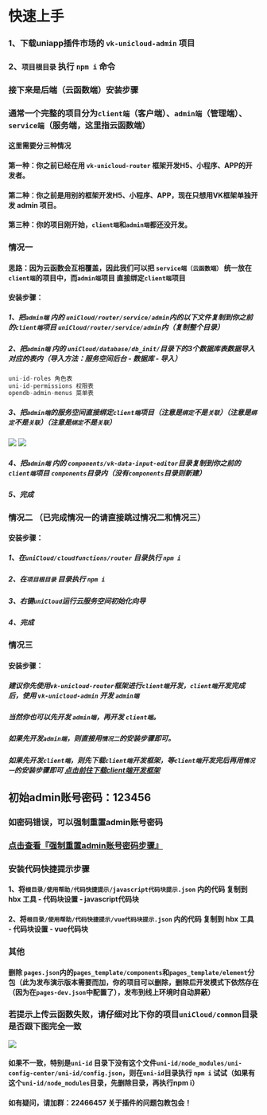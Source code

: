 
# 快速上手
 
### 1、下载uniapp插件市场的 `vk-unicloud-admin` 项目

### 2、`项目根目录` 执行 `npm i` 命令

### 接下来是后端（云函数端）安装步骤

### 通常一个完整的项目分为`client端`（客户端）、`admin端`（管理端）、`service端`（服务端，这里指云函数端）

#### 这里需要分三种情况
#### 第一种：你之前已经在用 `vk-unicloud-router` 框架开发H5、小程序、APP的开发者。

#### 第二种：你之前是用别的框架开发H5、小程序、APP，现在只想用VK框架单独开发 admin 项目。

#### 第三种：你的项目刚开始，`client端`和`admin端`都还没开发。

### 情况一
#### 思路：因为云函数会互相覆盖，因此我们可以把 `service端（云函数端）` 统一放在 `client端`的项目中，而`admin端`项目 直接绑定`client端`项目
#### 安装步骤：
##### 1、把`admin端` 内的 `uniCloud/router/service/admin`内的以下文件复制到你之前的`client端`项目 `uniCloud/router/service/admin`内（复制整个目录）
##### 2、把`admin端` 内的 `uniCloud/database/db_init/`目录下的3个数据库表数据导入对应的表内（导入方法：服务空间后台 - 数据库 - 导入）
```js
uni-id-roles 角色表
uni-id-permissions 权限表
opendb-admin-menus 菜单表
```
##### 3、把`admin端`的服务空间直接绑定`client端`项目（注意是`绑定`不是`关联`）（注意是`绑定`不是`关联`）（注意是`绑定`不是`关联`）
![](https://vkceyugu.cdn.bspapp.com/VKCEYUGU-cf0c5e69-620c-4f3c-84ab-f4619262939f/98c6961a-22c8-4d61-833f-f558d848b0e5.png)
![](https://vkceyugu.cdn.bspapp.com/VKCEYUGU-cf0c5e69-620c-4f3c-84ab-f4619262939f/8a9406fd-ff00-48d4-b1fe-6e133c2bf13a.png)
##### 4、把`admin端` 内的 `components/vk-data-input-editor`目录复制到你之前的`client端`项目 `components`目录内（没有`components`目录则新建）
##### 5、完成

### 情况二 （已完成情况一的请直接跳过情况二和情况三）
#### 安装步骤：
##### 1、在`uniCloud/cloudfunctions/router` 目录执行 `npm i`
##### 2、在`项目根目录` 目录执行 `npm i`
##### 3、右键`uniCloud`运行云服务空间初始化向导
##### 4、完成


### 情况三
#### 安装步骤：
##### 建议你先使用`vk-unicloud-router`框架进行`client端`开发，`client端`开发完成后，使用 `vk-unicloud-admin` 开发 `admin端`
##### 当然你也可以先开发 `admin端`，再开发 `client端`。
##### 如果先开发`admin端`，则直接用`情况二`的安装步骤即可。
##### 如果先开发`client端`，则先下载`client端`开发框架，等`client端`开发完后再用`情况一`的安装步骤即可 [点击前往下载client端开发框架](https://ext.dcloud.net.cn/plugin?id=2204)


## 初始admin账号密码：123456

### 如密码错误，可以强制重置admin账号密码
### [点击查看『强制重置admin账号密码步骤』](https://gitee.com/vk-uni/vk-uni-cloud-router/wikis/pages?sort_id=4064984&doc_id=975983)

### 安装代码快捷提示步骤
####  1、将`根目录/使用帮助/代码快捷提示/javascript代码块提示.json` 内的代码 复制到 hbx 工具 - 代码块设置 - javascript代码块
####  2、将`根目录/使用帮助/代码快捷提示/vue代码块提示.json` 内的代码 复制到 hbx 工具 - 代码块设置 - vue代码块

### 其他
#### 删除 `pages.json`内的`pages_template/components`和`pages_template/element`分包（此为发布演示版本需要而加，你的项目可以删除，删除后开发模式下依然存在（因为在`pages-dev.json`中配置了），发布到线上环境时自动屏蔽）

### 若提示上传云函数失败，请仔细对比下你的项目`uniCloud/common`目录是否跟下图完全一致
![](https://vkceyugu.cdn.bspapp.com/VKCEYUGU-cf0c5e69-620c-4f3c-84ab-f4619262939f/4d26285e-2a69-445c-b1ab-7519c1bc52d7.png)
#### 如果不一致，特别是`uni-id` 目录下没有这个文件`uni-id/node_modules/uni-config-center/uni-id/config.json`，则在`uni-id`目录执行 `npm i` 试试（如果有这个`uni-id/node_modules`目录，先删除目录，再执行npm i）

#### 如有疑问，请加群：22466457 关于插件的问题包教包会！

